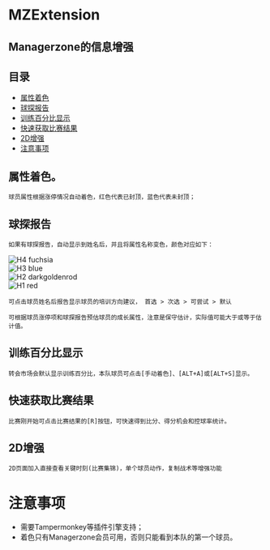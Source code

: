 # MZExtension
## Managerzone的信息增强

## 目录
* [属性着色](#属性着色)
* [球探报告](#球探报告)
* [训练百分比显示](#训练百分比显示)
* [快速获取比赛结果](#快速获取比赛结果)
* [2D增强](#2D增强)
* [注意事项](#注意事项)


## 属性着色。
	球员属性根据涨停情况自动着色，红色代表已封顶，蓝色代表未封顶；  

## 球探报告
	如果有球探报告，自动显示到姓名后，并且将属性名称变色，颜色对应如下：  
![H4 fuchsia](https://img.shields.io/static/v1?label=H4&message=★★★★&color=FF00FF "H4")  
![H3 blue](https://img.shields.io/static/v1?label=H3&message=★★★☆&color=0000FF "H3")  
![H2 darkgoldenrod](https://img.shields.io/static/v1?label=H2&message=★★☆☆&color=B8860B "H2")  
![H1 red](https://img.shields.io/static/v1?label=H1&message=★☆☆☆&color=FF0000 "H1")  

	可点击球员姓名后报告显示球员的培训方向建议， 首选 > 次选 > 可尝试 > 默认  
	
	可根据球员涨停项和球探报告预估球员的成长属性，注意是保守估计，实际值可能大于或等于估计值。  

## 训练百分比显示
	转会市场会默认显示训练百分比，本队球员可点击[手动着色]、[ALT+A]或[ALT+S]显示。


## 快速获取比赛结果
	比赛刚开始可点击比赛结果的[R]按钮，可快速得到比分、得分机会和控球率统计。


## 2D增强
	2D页面加入直接查看关键时刻(比赛集锦)，单个球员动作，复制战术等增强功能


# 注意事项
* 需要Tampermonkey等插件引擎支持；  
* 着色只有Managerzone会员可用，否则只能看到本队的第一个球员。 
